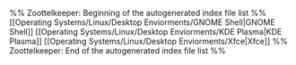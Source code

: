 %% Zoottelkeeper: Beginning of the autogenerated index file list  %%
 [[Operating Systems/Linux/Desktop Enviorments/GNOME Shell|GNOME Shell]]
 [[Operating Systems/Linux/Desktop Enviorments/KDE Plasma|KDE Plasma]]
 [[Operating Systems/Linux/Desktop Enviorments/Xfce|Xfce]]
%% Zoottelkeeper: End of the autogenerated index file list  %%
